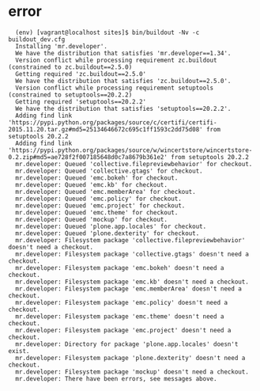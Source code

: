 # error

      (env) [vagrant@localhost sites]$ bin/buildout -Nv -c buildout_dev.cfg
      Installing 'mr.developer'.
      We have the distribution that satisfies 'mr.developer==1.34'.
      Version conflict while processing requirement zc.buildout (constrained to zc.buildout==2.5.0)
      Getting required 'zc.buildout==2.5.0'
      We have the distribution that satisfies 'zc.buildout==2.5.0'.
      Version conflict while processing requirement setuptools (constrained to setuptools==20.2.2)
      Getting required 'setuptools==20.2.2'
      We have the distribution that satisfies 'setuptools==20.2.2'.
      Adding find link 'https://pypi.python.org/packages/source/c/certifi/certifi-2015.11.20.tar.gz#md5=25134646672c695c1ff1593c2dd75d08' from setuptools 20.2.2
      Adding find link 'https://pypi.python.org/packages/source/w/wincertstore/wincertstore-0.2.zip#md5=ae728f2f007185648d0c7a8679b361e2' from setuptools 20.2.2
      mr.developer: Queued 'collective.filepreviewbehavior' for checkout.
      mr.developer: Queued 'collective.gtags' for checkout.
      mr.developer: Queued 'emc.bokeh' for checkout.
      mr.developer: Queued 'emc.kb' for checkout.
      mr.developer: Queued 'emc.memberArea' for checkout.
      mr.developer: Queued 'emc.policy' for checkout.
      mr.developer: Queued 'emc.project' for checkout.
      mr.developer: Queued 'emc.theme' for checkout.
      mr.developer: Queued 'mockup' for checkout.
      mr.developer: Queued 'plone.app.locales' for checkout.
      mr.developer: Queued 'plone.dexterity' for checkout.
      mr.developer: Filesystem package 'collective.filepreviewbehavior' doesn't need a checkout.
      mr.developer: Filesystem package 'collective.gtags' doesn't need a checkout.
      mr.developer: Filesystem package 'emc.bokeh' doesn't need a checkout.
      mr.developer: Filesystem package 'emc.kb' doesn't need a checkout.
      mr.developer: Filesystem package 'emc.memberArea' doesn't need a checkout.
      mr.developer: Filesystem package 'emc.policy' doesn't need a checkout.
      mr.developer: Filesystem package 'emc.theme' doesn't need a checkout.
      mr.developer: Filesystem package 'emc.project' doesn't need a checkout.
      mr.developer: Directory for package 'plone.app.locales' doesn't exist.
      mr.developer: Filesystem package 'plone.dexterity' doesn't need a checkout.
      mr.developer: Filesystem package 'mockup' doesn't need a checkout.
      mr.developer: There have been errors, see messages above.
